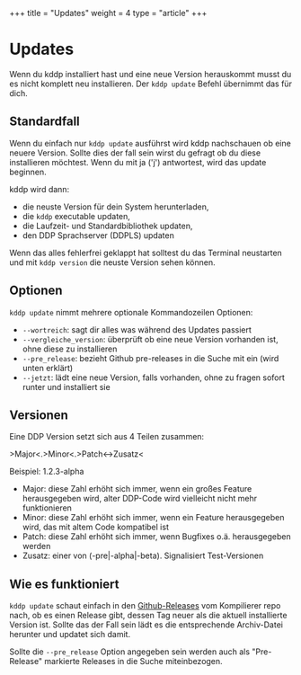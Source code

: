 +++
title = "Updates"
weight = 4
type = "article"
+++

# Updates

Wenn du kddp installiert hast und eine neue Version herauskommt musst du es nicht komplett neu installieren.
Der `kddp update` Befehl übernimmt das für dich.

## Standardfall

Wenn du einfach nur `kddp update` ausführst wird kddp nachschauen ob eine neuere Version.
Sollte dies der fall sein wirst du gefragt ob du diese installieren möchtest.
Wenn du mit ja ('j') antwortest, wird das update beginnen.

kddp wird dann:
* die neuste Version für dein System herunterladen,
* die `kddp` executable updaten,
* die Laufzeit- und Standardbibliothek updaten,
* den DDP Sprachserver (DDPLS) updaten
  
Wenn das alles fehlerfrei geklappt hat solltest du das Terminal neustarten und mit `kddp version` die neuste Version sehen können.

## Optionen

`kddp update` nimmt mehrere optionale Kommandozeilen Optionen:

* `--wortreich`: sagt dir alles was während des Updates passiert
* `--vergleiche_version`: überprüft ob eine neue Version vorhanden ist, ohne diese zu installieren
* `--pre_release`: bezieht Github pre-releases in die Suche mit ein (wird unten erklärt)
* `--jetzt`: lädt eine neue Version, falls vorhanden, ohne zu fragen sofort runter und installiert sie

## Versionen

Eine DDP Version setzt sich aus 4 Teilen zusammen:

&gt;Major&lt;.&gt;Minor&lt;.&gt;Patch&lt;-&gt;Zusatz&lt;

Beispiel: 1.2.3-alpha

* Major: diese Zahl erhöht sich immer, wenn ein großes Feature herausgegeben wird, alter DDP-Code wird vielleicht nicht mehr funktionieren
* Minor: diese Zahl erhöht sich immer, wenn ein Feature herausgegeben wird, das mit altem Code kompatibel ist
* Patch: diese Zahl erhöht sich immer, wenn Bugfixes o.ä. herausgegeben werden
* Zusatz: einer von (-pre|-alpha|-beta). Signalisiert Test-Versionen

## Wie es funktioniert

`kddp update` schaut einfach in den [Github-Releases](https://github.com/DDP-Projekt/Kompilierer/releases) vom Kompilierer repo nach, ob es einen Release gibt, dessen Tag neuer als die aktuell installierte Version ist.
Sollte das der Fall sein lädt es die entsprechende Archiv-Datei herunter und updatet sich damit.

Sollte die `--pre_release` Option angegeben sein werden auch als "Pre-Release" markierte Releases in die Suche miteinbezogen.